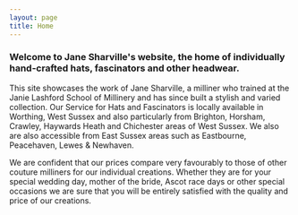 ```yaml
---
layout: page
title: Home
---
```


### Welcome to Jane Sharville's website, the home of individually hand-crafted hats, fascinators and other headwear.

This site showcases the work of Jane Sharville, a milliner who trained at the Janie Lashford School of Millinery and has since built a stylish and varied collection. Our Service for Hats and Fascinators is locally available in Worthing, West Sussex and also particularly from Brighton, Horsham, Crawley, Haywards Heath and Chichester areas of West Sussex. We also are also accessible from East Sussex areas such as Eastbourne, Peacehaven, Lewes & Newhaven.

We are confident that our prices compare very favourably to those of other couture milliners for our individual creations. Whether they are for your special wedding day, mother of the bride, Ascot race days or other special occasions we are sure that you will be entirely satisfied with the quality and price of our creations.

<div class='embedsocial-album' data-ref="7cf5a388ff5c8d504b83af3ce2f10bb7ce63ddcc"></div><script>(function(d, s, id){var js; if (d.getElementById(id)) {return;} js = d.createElement(s); js.id = id; js.src = "https://embedsocial.com/embedscript/ei.js"; d.getElementsByTagName("head")[0].appendChild(js);}(document, "script", "EmbedSocialScript"));</script>
